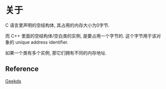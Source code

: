 
# 关于
C 语言里声明的空结构体, 其占用的内存大小为0字节.

而 C++ 里面的空结构体/空白类的实例, 是要占用一个字节的. 这个字节用于该对象的
unique address identifier.

如果一个类有多个实例, 那它们拥有不同的内存地址.

## Reference
[Geekds](https://www.geeksforgeeks.org/why-is-the-size-of-an-empty-class-not-zero-in-c/)
